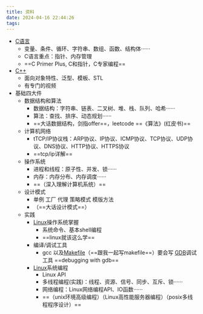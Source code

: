 ```yaml
---
title: 资料
date: 2024-04-16 22:44:26
tags: 
---
```


- [C语言](../C语言/C语言.md)
	- 变量、条件、循环、字符串、数组、函数、结构体······
	- C语言重点：指针、内存管理
	- ==C Primer Plus, C和指针，C专家编程==
- [C++](../C++/C++.md)
	- 面向对象特性、泛型、模板、STL
	- 有专门的视频
- 基础四大件
	- 数据结构和算法
		- 数据结构：字符串、链表、二叉树、堆、栈、队列、哈希······
		- 算法：查找、排序、动态规划······
		- ==大话数据结构，剑指offer==，leetcode ==《算法》(红皮书)==
	- 计算机网络
		- tTCP/IP协议栈：ARP协议、IP协议、ICMP协议、TCP协议、UDP协议、DNS协议、HTTP协议、HTTPS协议
		- ==tcp/ip详解==
	- 操作系统
		- 进程和线程：原子性、并发、锁······
		- 内存：内存分布、内存调度······
		- ==（深入理解计算机系统）==
	- 设计模式
		- 单例 工厂 代理 策略模式 模版方法
		- （==大话设计模式==）
	- 实践
		- [Linux](../Linux/Linux.md)操作系统掌握
			- 系统命令、基本shell编程
			- ==linux就该这么学==
		- 编译/调试工具
			- gcc 以及[Makefile](../../02专业学习/Makefile%20TODO/Makefile.md)（==跟我一起写makefile==）要会写 [GDB](../T113i/此项目所用到技术（待完成）/GDB.md)调试工具 ==debugging with gdb==
		- [Linux](../Linux/Linux.md)系统编程
			- Linux API
			- 多线程编程(实践)：线程、资源、信号、同步、互斥、锁······
			- 网络编程：Linux网络编程API、IO函数······
			- ==（unix环境高级编程）（Linux高性能服务器编程）（posix多线程程序设计）==
